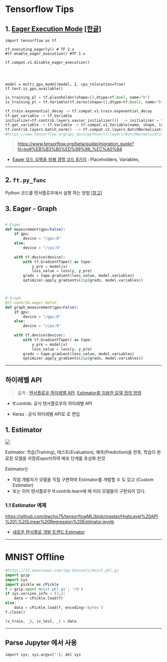 # Tensorflow Tips 

## 1. [Eager Execution Mode](https://www.tensorflow.org/guide/eager) [[한글]](https://github.com/tgjeon/TF-Eager-Execution-Guide-KR/blob/master/guide.md)



```
import tensorflow as tf

tf.executing_eagerly() # TF 2.x 
#tf.enable_eager_execution() #TF 1.x

tf.compat.v1.disable_eager_execution()




model = multi_gpu_model(model, 2, cpu_relocation=True)
tf.test.is_gpu_available()
```




```python 
is_training_pl = tf.placeholder(shape=(),dtype=tf.bool, name="b")
is_training_pl = tf.Variable(tf.zeros(shape=(),dtype=tf.bool), name="b")

tf.train.exponential_decay -> tf.compat.v1.train.exponential_decay
tf.get_variable -> tf.Variable
initializer=tf.contrib.layers.xavier_initializer())  -> initializer = tf.initializers.GlorotUniform()
tf.get_variable -> tf.Variable -> tf.compat.v1.Variable(name, shape, initializer=initializer, dtype=dtype)
tf.contrib.layers.batch_norm() --> tf.compat.v1.layers.BatchNormalization
#https://www.tensorflow.org/api_docs/python/tf/layers/BatchNormalization?hl=ko

```

> https://www.tensorflow.org/beta/guide/migration_guide?hl=ko#%EB%B3%80%ED%99%98_%EC%A0%84


- [Eager 모드 실행을 위해 경할 코드 8가지](https://medium.com/coinmonks/8-things-to-do-differently-in-tensorflows-eager-execution-mode-47cf429aa3ad) : Placeholders, Variables, 

---



## 2. `ft.py_func`


Python 코드를 텐서플로우에서 실행 하는 방법 [[참고]](https://tensorflowkorea.gitbooks.io/tensorflow-kr/content/g3doc/api_docs/python/script_ops.html)





## 3. Eager - Graph 


```python 

# Eager 
def measurement(gpu=False):
    if gpu:
        device = "/gpu:0"
    else:
        device = "/cpu:0" 
        
    with tf.device(device):
        with tf.GradientTape() as tape:
            y_pre = model(x)
            loss_value = loss(y, y_pre)
        grads = tape.gradient(loss_value, model.variables)
        optimizer.apply_gradients(zip(grads, model.variables))



# Graph 
@tf.contrib.eager.defun
def graph_measurement(gpu=False):
    if gpu:
        device = "/gpu:0"
    else:
        device = "/cpu:0" 
        
    with tf.device(device):
        with tf.GradientTape() as tape:
            y_pre = model(x)
            loss_value = loss(y, y_pre)
        grads = tape.gradient(loss_value, model.variables)
        optimizer.apply_gradients(zip(grads, model.variables))
```







---
## 하이레벨 API

> 출처 : [텐서플로우 하이레벨 API](http://bcho.tistory.com/1195), [Estimator를 이용한 모델 정의 방법](http://bcho.tistory.com/1196)

- tf.contrib: 공식 텐서플로우의 하이레벨 API

- Keras : 공식 하이레벨 API로 로 편입

## 1. Estimator

![](http://cfile30.uf.tistory.com/image/9910C53359AF8CA334DC82)

Estimator: 학습(Training), 테스트(Evaluation), 예측(Prediction)을 한후, 학습이 완료된 모델을 저장(Export)하여 배포 단계를 추상화 한것 

Estimator는
- 직접 개발자가 모델을 직접 구현하여 Estimator를 개발할 수 도 있고 (Custom Estimator)
- 또는 이미 텐서플로우 tf.contrib.learn에 에 미리 모델들이 구현되어 있다.

### 1.1 Estimator 예제

https://github.com/bwcho75/tensorflowML/blob/master/HighLevel%20API%201.%20Linear%20Regression%20Estimator.ipynb



- [새로운 텐서플로 개발 트랜드 Estimator](http://chanacademy.tistory.com/33)


---



# MNIST Offline 

```python 
#https://s3.amazonaws.com/img-datasets/mnist.pkl.gz
import gzip
import sys
import pickle as cPickle
f = gzip.open('mnist.pkl.gz', 'rb')
if sys.version_info < (3,):
    data = cPickle.load(f)
else:
    data = cPickle.load(f, encoding='bytes')
f.close()

(x_train, _), (x_test, _) = data
```

---


## Parse Jupyter 에서 사용 

`import sys; sys.argv=['']; del sys`
